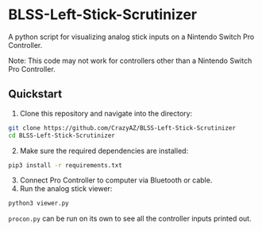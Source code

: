 # BLSS-Left-Stick-Scrutinizer
A python script for visualizing analog stick inputs on a Nintendo Switch Pro Controller.

Note: This code may not work for controllers other than a Nintendo Switch Pro Controller.

## Quickstart

1. Clone this repository and navigate into the directory:
```bash
git clone https://github.com/CrazyAZ/BLSS-Left-Stick-Scrutinizer
cd BLSS-Left-Stick-Scrutinizer
```
2. Make sure the required dependencies are installed:
```bash
pip3 install -r requirements.txt
```
3. Connect Pro Controller to computer via Bluetooth or cable.
4. Run the analog stick viewer:
```bash
python3 viewer.py
```
`procon.py` can be run on its own to see all the controller inputs printed out.

